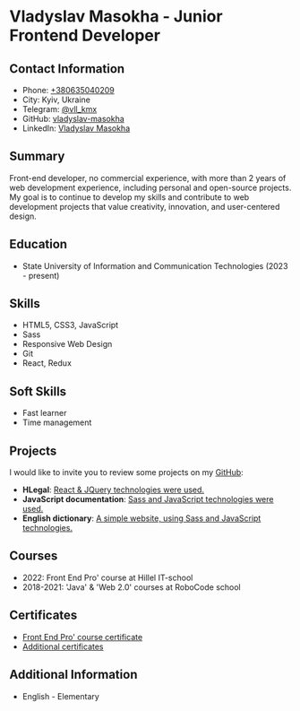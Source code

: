 # Vladyslav Masokha - Junior Frontend Developer

## Contact Information
- Phone: [+380635040209](tel:+380635040209)
- City: Kyiv, Ukraine
- Telegram: [@vll_kmx](https://t.me/vll_kmx)
- GitHub: [vladyslav-masokha](https://github.com/vladyslav-masokha)
- LinkedIn: [Vladyslav Masokha](https://www.linkedin.com/in/vladyslav-masokha-0a605a290/)

## Summary
Front-end developer, no commercial experience, with more than 2 years of web development experience, including personal and open-source projects. My goal is to continue to develop my skills and contribute to web development projects that value creativity, innovation, and user-centered design.

## Education
- State University of Information and Communication Technologies (2023 - present)

## Skills
- HTML5, CSS3, JavaScript
- Sass
- Responsive Web Design
- Git
- React, Redux

## Soft Skills
- Fast learner
- Time management

## Projects
I would like to invite you to review some projects on my [GitHub](https://github.com/vladyslav-masokha):

- **HLegal**: [React & JQuery technologies were used.](https://vladyslav-masokha.github.io/hlegal)
- **JavaScript documentation**: [Sass and JavaScript technologies were used.](https://vladyslav-masokha.github.io/JavaScript-documentation/)
- **English dictionary**: [A simple website, using Sass and JavaScript technologies.](https://vladyslav-masokha.github.io/english-dictionary/)

## Courses
- 2022: Front End Pro' course at Hillel IT-school
- 2018-2021: 'Java' & 'Web 2.0' courses at RoboCode school

## Certificates
- [Front End Pro' course certificate](https://certificate.ithillel.ua/view/47449417)
- [Additional certificates](https://github.com/vladyslav-masokha/Certificates)

## Additional Information
- English - Elementary
